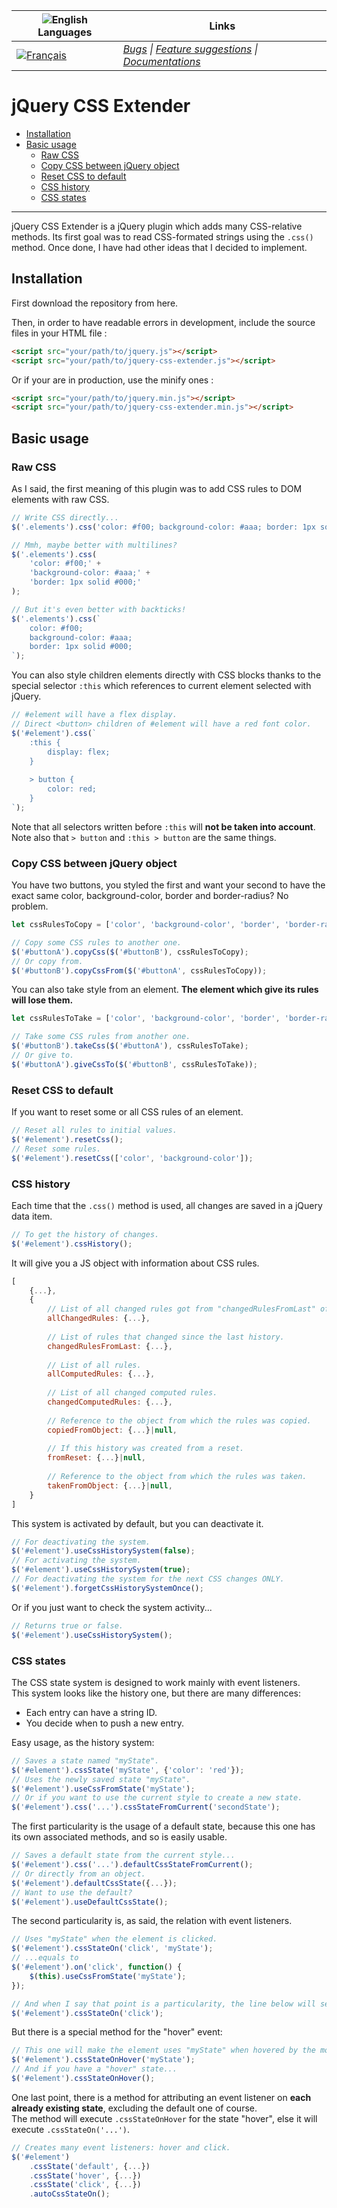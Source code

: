 **![English](https://cdn1.iconfinder.com/data/icons/stripe-flag-set/23/GB.png) Languages** | **Links**
----|----
[![Français](https://cdn1.iconfinder.com/data/icons/stripe-flag-set/23/FR.png)](README.fr.md) | _[Bugs](https://github.com/iArcadia/jquery-css-extender/labels/bug) \| [Feature suggestions](https://github.com/iArcadia/jquery-css-extender/labels/feature%20suggestion) \| [Documentations](doc/DOCUMENTATION.md)_

# jQuery CSS Extender

- [Installation](#installation)
- [Basic usage](#basic-usage)
   - [Raw CSS](#raw-css)
   - [Copy CSS between jQuery object](#copy-css-between-jquery-object)
   - [Reset CSS to default](#reset-css-to-default)
   - [CSS history](#css-history)
   - [CSS states](#css-states)

---

jQuery CSS Extender is a jQuery plugin which adds many CSS-relative methods. Its first goal was to read CSS-formated strings using the `.css()` method.
Once done, I have had other ideas that I decided to implement.

## Installation

First download the repository from here.

Then, in order to have readable errors in development, include the source files in your HTML file :

```html
<script src="your/path/to/jquery.js"></script>
<script src="your/path/to/jquery-css-extender.js"></script>
```

Or if your are in production, use the minify ones :

```html
<script src="your/path/to/jquery.min.js"></script>
<script src="your/path/to/jquery-css-extender.min.js"></script>
```

## Basic usage

### Raw CSS

As I said, the first meaning of this plugin was to add CSS rules to DOM elements with raw CSS.

```javascript
// Write CSS directly...
$('.elements').css('color: #f00; background-color: #aaa; border: 1px solid #000;');

// Mmh, maybe better with multilines?
$('.elements').css(
    'color: #f00;' +
    'background-color: #aaa;' +
    'border: 1px solid #000;'
);

// But it's even better with backticks!
$('.elements').css(`
    color: #f00;
    background-color: #aaa;
    border: 1px solid #000;
`);
```

You can also style children elements directly with CSS blocks thanks to the special selector `:this` which references to current element selected with jQuery.

```javascript
// #element will have a flex display.
// Direct <button> children of #element will have a red font color.
$('#element').css(`
    :this {
        display: flex;
    }
    
    > button {
        color: red;
    }
`);
```

Note that all selectors written before `:this` will **not be taken into account**.  
Note also that `> button` and `:this > button` are the same things.

### Copy CSS between jQuery object

You have two buttons, you styled the first and want your second to have the exact same color, background-color, border and border-radius? No problem.

```javascript
let cssRulesToCopy = ['color', 'background-color', 'border', 'border-radius'];

// Copy some CSS rules to another one.
$('#buttonA').copyCss($('#buttonB'), cssRulesToCopy);
// Or copy from.
$('#buttonB').copyCssFrom($('#buttonA', cssRulesToCopy));
```

You can also take style from an element. **The element which give its rules will lose them.**

```javascript
let cssRulesToTake = ['color', 'background-color', 'border', 'border-radius'];

// Take some CSS rules from another one.
$('#buttonB').takeCss($('#buttonA'), cssRulesToTake);
// Or give to.
$('#buttonA').giveCssTo($('#buttonB', cssRulesToTake));
```

### Reset CSS to default

If you want to reset some or all CSS rules of an element.

```javascript
// Reset all rules to initial values.
$('#element').resetCss();
// Reset some rules.
$('#element').resetCss(['color', 'background-color']);
```

### CSS history

Each time that the `.css()` method is used, all changes are saved in a jQuery data item.

```javascript
// To get the history of changes.
$('#element').cssHistory();
```

It will give you a JS object with information about CSS rules.

```javascript
[
    {...},
    {
        // List of all changed rules got from "changedRulesFromLast" of all the history.
        allChangedRules: {...},
        
        // List of rules that changed since the last history.
        changedRulesFromLast: {...},
        
        // List of all rules.
        allComputedRules: {...},
        
        // List of all changed computed rules.
        changedComputedRules: {...},
        
        // Reference to the object from which the rules was copied.
        copiedFromObject: {...}|null,
        
        // If this history was created from a reset.
        fromReset: {...}|null,
        
        // Reference to the object from which the rules was taken.
        takenFromObject: {...}|null,
    }
]
```

This system is activated by default, but you can deactivate it.

```javascript
// For deactivating the system.
$('#element').useCssHistorySystem(false);
// For activating the system.
$('#element').useCssHistorySystem(true);
// For deactivating the system for the next CSS changes ONLY.
$('#element').forgetCssHistorySystemOnce();
```

Or if you just want to check the system activity...

```javascript
// Returns true or false.
$('#element').useCssHistorySystem();
```

### CSS states

The CSS state system is designed to work mainly with event listeners.  
This system looks like the history one, but there are many differences:

- Each entry can have a string ID.
- You decide when to push a new entry.

Easy usage, as the history system:

```javascript
// Saves a state named "myState".
$('#element').cssState('myState', {'color': 'red'});
// Uses the newly saved state "myState".
$('#element').useCssFromState('myState');
// Or if you want to use the current style to create a new state.
$('#element').css('...').cssStateFromCurrent('secondState');
```

The first particularity is the usage of a default state, because this one has its own associated methods, and so is easily usable.

```javascript
// Saves a default state from the current style...
$('#element').css('...').defaultCssStateFromCurrent();
// Or directly from an object.
$('#element').defaultCssState({...});
// Want to use the default?
$('#element').useDefaultCssState();
```

The second particularity is, as said, the relation with event listeners.

```javascript
// Uses "myState" when the element is clicked.
$('#element').cssStateOn('click', 'myState');
// ...equals to
$('#element').on('click', function() {
    $(this).useCssFromState('myState');
});

// And when I say that point is a particularity, the line below will search for a state named "click".
$('#element').cssStateOn('click');
```

But there is a special method for the "hover" event:

```javascript
// This one will make the element uses "myState" when hovered by the mouse, but will use back the default state when the mouse will leave!
$('#element').cssStateOnHover('myState');
// And if you have a "hover" state...
$('#element').cssStateOnHover();
```

One last point, there is a method for attributing an event listener on **each already existing state**, excluding the default one of course.  
The method will execute `.cssStateOnHover` for the state "hover", else it will execute `.cssStateOn('...')`.

```javascript
// Creates many event listeners: hover and click.
$('#element')
    .cssState('default', {...})
    .cssState('hover', {...})
    .cssState('click', {...})
    .autoCssStateOn();
```